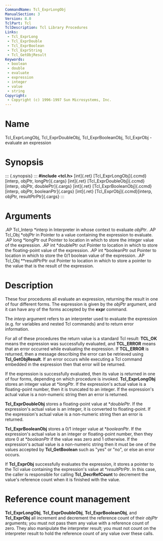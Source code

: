 ```yaml
---
CommandName: Tcl_ExprLongObj
ManualSection: 3
Version: 8.0
TclPart: Tcl
TclDescription: Tcl Library Procedures
Links:
 - Tcl_ExprLong
 - Tcl_ExprDouble
 - Tcl_ExprBoolean
 - Tcl_ExprString
 - Tcl_GetObjResult
Keywords:
 - boolean
 - double
 - evaluate
 - expression
 - integer
 - value
 - string
Copyright:
 - Copyright (c) 1996-1997 Sun Microsystems, Inc.
---
```


# Name

Tcl_ExprLongObj, Tcl_ExprDoubleObj, Tcl_ExprBooleanObj, Tcl_ExprObj - evaluate an expression

# Synopsis

::: {.synopsis} :::
**#include <tcl.h>**
[int]{.ret} [Tcl_ExprLongObj]{.ccmd}[interp, objPtr, longPtr]{.cargs}
[int]{.ret} [Tcl_ExprDoubleObj]{.ccmd}[interp, objPtr, doublePtr]{.cargs}
[int]{.ret} [Tcl_ExprBooleanObj]{.ccmd}[interp, objPtr, booleanPtr]{.cargs}
[int]{.ret} [Tcl_ExprObj]{.ccmd}[interp, objPtr, resultPtrPtr]{.cargs}
:::

# Arguments

.AP Tcl_Interp *interp in Interpreter in whose context to evaluate *objPtr*. .AP Tcl_Obj *objPtr in Pointer to a value containing the expression to evaluate. .AP long *longPtr out Pointer to location in which to store the integer value of the expression. .AP int *doublePtr out Pointer to location in which to store the floating-point value of the expression. .AP int *booleanPtr out Pointer to location in which to store the 0/1 boolean value of the expression. .AP Tcl_Obj **resultPtrPtr out Pointer to location in which to store a pointer to the value that is the result of the expression. 

# Description

These four procedures all evaluate an expression, returning the result in one of four different forms. The expression is given by the *objPtr* argument, and it can have any of the forms accepted by the **expr** command.

The *interp* argument refers to an interpreter used to evaluate the expression (e.g. for variables and nested Tcl commands) and to return error information.

For all of these procedures the return value is a standard Tcl result: **TCL_OK** means the expression was successfully evaluated, and **TCL_ERROR** means that an error occurred while evaluating the expression. If **TCL_ERROR** is returned, then a message describing the error can be retrieved using **Tcl_GetObjResult**. If an error occurs while executing a Tcl command embedded in the expression then that error will be returned.

If the expression is successfully evaluated, then its value is returned in one of four forms, depending on which procedure is invoked. **Tcl_ExprLongObj** stores an integer value at **longPtr*. If the expression's actual value is a floating-point number, then it is truncated to an integer. If the expression's actual value is a non-numeric string then an error is returned.

**Tcl_ExprDoubleObj** stores a floating-point value at **doublePtr*. If the expression's actual value is an integer, it is converted to floating-point. If the expression's actual value is a non-numeric string then an error is returned.

**Tcl_ExprBooleanObj** stores a 0/1 integer value at **booleanPtr*. If the expression's actual value is an integer or floating-point number, then they store 0 at **booleanPtr* if the value was zero and 1 otherwise. If the expression's actual value is a non-numeric string then it must be one of the values accepted by **Tcl_GetBoolean** such as "yes" or "no", or else an error occurs.

If **Tcl_ExprObj** successfully evaluates the expression, it stores a pointer to the Tcl value containing the expression's value at **resultPtrPtr*. In this case, the caller is responsible for calling **Tcl_DecrRefCount** to decrement the value's reference count when it is finished with the value.

# Reference count management

**Tcl_ExprLongObj**, **Tcl_ExprDoubleObj**, **Tcl_ExprBooleanObj**, and **Tcl_ExprObj** all increment and decrement the reference count of their *objPtr* arguments; you must not pass them any value with a reference count of zero. They also manipulate the interpreter result; you must not count on the interpreter result to hold the reference count of any value over these calls. 

